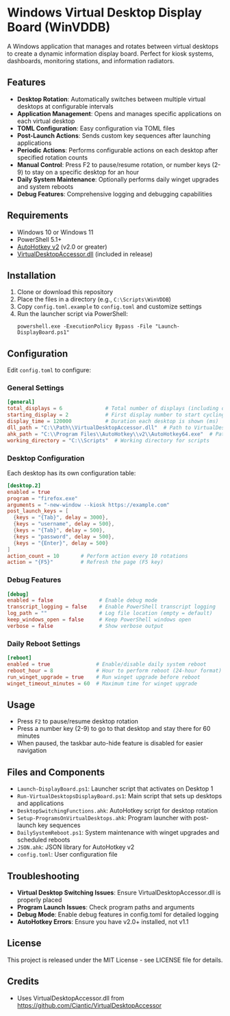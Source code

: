 # Windows Virtual Desktop Display Board (WinVDDB)

A Windows application that manages and rotates between virtual desktops to create a dynamic information display board. Perfect for kiosk systems, dashboards, monitoring stations, and information radiators.

## Features

- **Desktop Rotation**: Automatically switches between multiple virtual desktops at configurable intervals
- **Application Management**: Opens and manages specific applications on each virtual desktop
- **TOML Configuration**: Easy configuration via TOML files
- **Post-Launch Actions**: Sends custom key sequences after launching applications
- **Periodic Actions**: Performs configurable actions on each desktop after specified rotation counts
- **Manual Control**: Press F2 to pause/resume rotation, or number keys (2-9) to stay on a specific desktop for an hour
- **Daily System Maintenance**: Optionally performs daily winget upgrades and system reboots
- **Debug Features**: Comprehensive logging and debugging capabilities

## Requirements

- Windows 10 or Windows 11
- PowerShell 5.1+
- [AutoHotkey v2](https://www.autohotkey.com/) (v2.0 or greater)
- [VirtualDesktopAccessor.dll](https://github.com/Ciantic/VirtualDesktopAccessor) (included in release)

## Installation

1. Clone or download this repository
2. Place the files in a directory (e.g., `C:\Scripts\WinVDDB`)
3. Copy `config.toml.example` to `config.toml` and customize settings
4. Run the launcher script via PowerShell:
   ```
   powershell.exe -ExecutionPolicy Bypass -File "Launch-DisplayBoard.ps1"
   ```

## Configuration

Edit `config.toml` to configure:

### General Settings

```toml
[general]
total_displays = 6              # Total number of displays (including desktop 1)
starting_display = 2            # First display number to start cycling from
display_time = 120000           # Duration each desktop is shown (ms)
dll_path = "C:\\Path\\VirtualDesktopAccessor.dll"  # Path to VirtualDesktop DLL
ahk_path = "C:\\Program Files\\AutoHotkey\\v2\\AutoHotkey64.exe"  # Path to AHK
working_directory = "C:\\Scripts"  # Working directory for scripts
```

### Desktop Configuration

Each desktop has its own configuration table:

```toml
[desktop.2]
enabled = true
program = "firefox.exe"
arguments = "-new-window --kiosk https://example.com"
post_launch_keys = [
  {keys = "{Tab}", delay = 3000},
  {keys = "username", delay = 500},
  {keys = "{Tab}", delay = 500},
  {keys = "password", delay = 500},
  {keys = "{Enter}", delay = 500}
]
action_count = 10       # Perform action every 10 rotations
action = "{F5}"         # Refresh the page (F5 key)
```

### Debug Features

```toml
[debug]
enabled = false               # Enable debug mode
transcript_logging = false    # Enable PowerShell transcript logging
log_path = ""                 # Log file location (empty = default)
keep_windows_open = false     # Keep PowerShell windows open
verbose = false               # Show verbose output
```

### Daily Reboot Settings

```toml
[reboot]
enabled = true               # Enable/disable daily system reboot
reboot_hour = 8              # Hour to perform reboot (24-hour format)
run_winget_upgrade = true    # Run winget upgrade before reboot
winget_timeout_minutes = 60  # Maximum time for winget upgrade
```

## Usage

- Press `F2` to pause/resume desktop rotation
- Press a number key (2-9) to go to that desktop and stay there for 60 minutes
- When paused, the taskbar auto-hide feature is disabled for easier navigation

## Files and Components

- `Launch-DisplayBoard.ps1`: Launcher script that activates on Desktop 1
- `Run-VirtualDesktopsDisplayBoard.ps1`: Main script that sets up desktops and applications
- `DesktopSwitchingFunctions.ahk`: AutoHotkey script for desktop rotation
- `Setup-ProgramsOnVirtualDesktops.ahk`: Program launcher with post-launch key sequences
- `DailySystemReboot.ps1`: System maintenance with winget upgrades and scheduled reboots
- `JSON.ahk`: JSON library for AutoHotkey v2
- `config.toml`: User configuration file

## Troubleshooting

- **Virtual Desktop Switching Issues**: Ensure VirtualDesktopAccessor.dll is properly placed
- **Program Launch Issues**: Check program paths and arguments
- **Debug Mode**: Enable debug features in config.toml for detailed logging
- **AutoHotkey Errors**: Ensure you have v2.0+ installed, not v1.1

## License

This project is released under the MIT License - see LICENSE file for details.

## Credits

- Uses VirtualDesktopAccessor.dll from https://github.com/Ciantic/VirtualDesktopAccessor